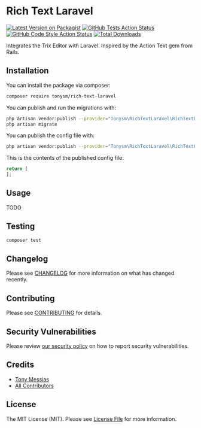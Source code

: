 # Rich Text Laravel

[![Latest Version on Packagist](https://img.shields.io/packagist/v/tonysm/rich-text-laravel.svg?style=flat-square)](https://packagist.org/packages/tonysm/rich-text-laravel)
[![GitHub Tests Action Status](https://img.shields.io/github/workflow/status/tonysm/rich-text-laravel/run-tests?label=tests)](https://github.com/tonysm/rich-text-laravel/actions?query=workflow%3Arun-tests+branch%3Amain)
[![GitHub Code Style Action Status](https://img.shields.io/github/workflow/status/tonysm/rich-text-laravel/Check%20&%20fix%20styling?label=code%20style)](https://github.com/tonysm/rich-text-laravel/actions?query=workflow%3A"Check+%26+fix+styling"+branch%3Amain)
[![Total Downloads](https://img.shields.io/packagist/dt/tonysm/rich-text-laravel.svg?style=flat-square)](https://packagist.org/packages/tonysm/rich-text-laravel)

Integrates the Trix Editor with Laravel. Inspired by the Action Text gem from Rails.

## Installation

You can install the package via composer:

```bash
composer require tonysm/rich-text-laravel
```

You can publish and run the migrations with:

```bash
php artisan vendor:publish --provider="Tonysm\RichTextLaravel\RichTextLaravelServiceProvider" --tag="rich-text-laravel-migrations"
php artisan migrate
```

You can publish the config file with:
```bash
php artisan vendor:publish --provider="Tonysm\RichTextLaravel\RichTextLaravelServiceProvider" --tag="rich-text-laravel-config"
```

This is the contents of the published config file:

```php
return [
];
```

## Usage

TODO

## Testing

```bash
composer test
```

## Changelog

Please see [CHANGELOG](CHANGELOG.md) for more information on what has changed recently.

## Contributing

Please see [CONTRIBUTING](.github/CONTRIBUTING.md) for details.

## Security Vulnerabilities

Please review [our security policy](../../security/policy) on how to report security vulnerabilities.

## Credits

- [Tony Messias](https://github.com/tonysm)
- [All Contributors](../../contributors)

## License

The MIT License (MIT). Please see [License File](LICENSE.md) for more information.
